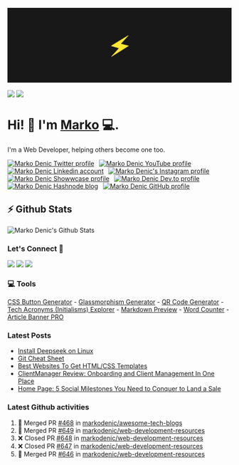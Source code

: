 ![Repository Banner](banner.png)

[![](https://komarev.com/ghpvc/?username=markoDenic&color=blue&label=Profile%20Views)](https://github.com/markoDenic/markoDenic)
[![](https://img.shields.io/github/followers/markoDenic?label=GitHub%20Followers)](https://github.com/markoDenic)

# Hi! 👋 I'm [Marko](https://markodenic.com) 💻.

I'm a Web Developer, helping others become one too.


<!-- Socials -->
<a href="https://twitter.com/denicmarko"><img src="https://cdn.worldvectorlogo.com/logos/twitter-6.svg" title="Twitter" alt="Marko Denic Twitter profile" width="40"/></a>
&ensp;<a href="https://www.youtube.com/channel/UCRgyPAKycnp_kkpny_uZBcQ"><img src="https://cdn.worldvectorlogo.com/logos/youtube-icon-5.svg" title="YouTube" alt="Marko Denic YouTube profile" width="40"/></a>
&ensp;<a href="https://www.linkedin.com/in/denicmarko/"><img src="https://cdn.worldvectorlogo.com/logos/linkedin-icon-2.svg" title="Linkedin" alt="Marko Denic Linkedin account" width="30"/></a>
&ensp;<a href="https://www.instagram.com/denicmarko_"><img src="https://raw.githubusercontent.com/rahuldkjain/github-profile-readme-generator/master/src/images/icons/Social/instagram.svg" alt="Marko Denic's Instagram profile" width="30" /></a>
&ensp;<a href="https://www.showwcase.com/denicmarko"><img src="https://www.showwcase.com/favicon.png" title="Showwcase" alt="Marko Denic Showwcase profile" width="30"/></a>
&ensp;<a href="https://dev.to/denicmarko"><img src="https://cdn.worldvectorlogo.com/logos/devto.svg" title="DEV" alt="Marko Denic Dev.to profile" width="30"/></a>
&ensp;<a href="https://denic.hashnode.dev/"><img src="https://cdn.hashnode.com/res/hashnode/image/upload/v1611902473383/CDyAuTy75.png" title="Hashnode" alt="Marko Denic Hashnode blog" width="30"/></a>
&ensp;<a href="https://github.com/markodenic"><img src="https://cdn.worldvectorlogo.com/logos/github-icon-1.svg" title="GitHub" alt="Marko Denic GitHub profile" width="30"/></a>
<br>

## ⚡ Github Stats

![Marko Denic's Github Stats](https://github-readme-stats.vercel.app/api?username=markoDenic&theme=dark)

### Let's Connect 🔗

[![](https://img.shields.io/badge/linkedin-%230077B5.svg?&style=for-the-badge&logo=linkedin&logoColor=white0e76a8)](https://www.linkedin.com/in/denicmarko/)
[![](https://img.shields.io/badge/twitter-%230077B5.svg?&style=for-the-badge&logo=twitter&logoColor=white&color=00acee)](https://x.com/denicmarko) 
[![](https://img.shields.io/badge/instagram-%230077B5.svg?&style=for-the-badge&logo=instagram&logoColor=white&color=8a3ab9)](https://www.instagram.com/denicmarko_/)

### 💻 Tools
[CSS Button Generator](https://markodenic.com/tools/buttons-generator/) - [Glassmorphism Generator](https://markodenic.com/tools/glassmorphism-css-generator/) - [QR Code Generator](https://markodenic.com/tools/qr-code-generator/) - [Tech Acronyms (Initialisms) Explorer](https://markodenic.com/tools/tech-acronyms-explorer/) - [Markdown Preview](https://freecodetools.org/markdown-preview/) - [Word Counter](https://freecodetools.org/word-counter/) - [Article Banner PRO](https://articlebannerpro.com/)

### Latest Posts
<!-- BLOG-POST-LIST:START -->
- [Install Deepseek on Linux](https://markodenic.com/install-deepseek-on-linux/)
- [Git Cheat Sheet](https://markodenic.com/git-cheat-sheet/)
- [Best Websites To Get HTML/CSS Templates](https://markodenic.com/best-websites-to-get-html-css-templates/)
- [ClientManager Review: Onboarding and Client Management In One Place](https://markodenic.com/a-comprehensive-review-of-clientmanager-your-gateway-to-streamlined-project-management/)
- [Home Page: 5 Social Milestones You Need to Conquer to Land a Sale](https://markodenic.com/home-page-5-social-milestones-you-need-to-conquer-to-land-a-sale/)
<!-- BLOG-POST-LIST:END -->

### Latest Github activities
<!--START_SECTION:activity-->
1. 🎉 Merged PR [#468](https://github.com/markodenic/awesome-tech-blogs/pull/468) in [markodenic/awesome-tech-blogs](https://github.com/markodenic/awesome-tech-blogs)
2. 🎉 Merged PR [#649](https://github.com/markodenic/web-development-resources/pull/649) in [markodenic/web-development-resources](https://github.com/markodenic/web-development-resources)
3. ❌ Closed PR [#648](https://github.com/markodenic/web-development-resources/pull/648) in [markodenic/web-development-resources](https://github.com/markodenic/web-development-resources)
4. ❌ Closed PR [#647](https://github.com/markodenic/web-development-resources/pull/647) in [markodenic/web-development-resources](https://github.com/markodenic/web-development-resources)
5. 🎉 Merged PR [#646](https://github.com/markodenic/web-development-resources/pull/646) in [markodenic/web-development-resources](https://github.com/markodenic/web-development-resources)
<!--END_SECTION:activity-->

